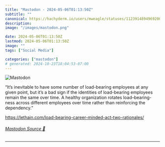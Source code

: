 ```yaml
---
title: "Mastodon - 2024-05-06T01:13:50Z"
subtitle: ""
canonical: https://hachyderm.io/users/mweagle/statuses/112391489496920055
description:
image: "/images/mastodon.png"

date: 2024-05-06T01:13:50Z
lastmod: 2024-05-06T01:13:50Z
image: ""
tags: ["Social Media"]

categories: ["mastodon"]
# generated: 2024-10-23T18:04:53-07:00
---
```

![Mastodon](/images/mastodon.png)

<p>“It’s inevitable to have some number of load-bearing employees at any given point, but it’s a bad sign if the identities of load-bearing employees remain the same over time. A healthy organization rotates load–bearing-ness across different employees over time rather than reinforcing the dependency.”</p><p><a href="https://lethain.com/load-bearing-career-minded-act-two-rationales/" target="_blank" rel="nofollow noopener noreferrer" translate="no"><span class="invisible">https://</span><span class="ellipsis">lethain.com/load-bearing-caree</span><span class="invisible">r-minded-act-two-rationales/</span></a></p>


###### [Mastodon Source 🐘](https://hachyderm.io/@mweagle/112391489496920055)

___
